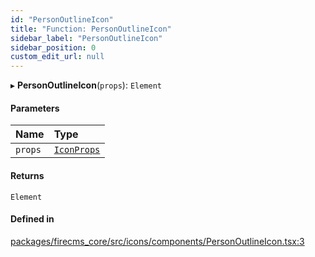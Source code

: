 ```yaml
---
id: "PersonOutlineIcon"
title: "Function: PersonOutlineIcon"
sidebar_label: "PersonOutlineIcon"
sidebar_position: 0
custom_edit_url: null
---
```


▸ **PersonOutlineIcon**(`props`): `Element`

#### Parameters

| Name | Type |
| :------ | :------ |
| `props` | [`IconProps`](../types/IconProps.md) |

#### Returns

`Element`

#### Defined in

[packages/firecms_core/src/icons/components/PersonOutlineIcon.tsx:3](https://github.com/FireCMSco/firecms/blob/d45f3739/packages/firecms_core/src/icons/components/PersonOutlineIcon.tsx#L3)
